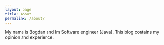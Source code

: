 ```yaml
---
layout: page
title: About
permalink: /about/
---
```


My name is Bogdan and Im Software engineer (Java).
This blog contains my opinion and experience.